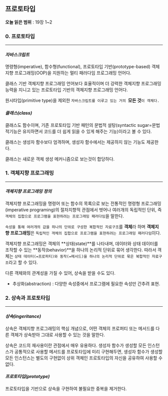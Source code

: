 ## 프로토타입

**오늘 읽은 범위** : 19장 1~2

### 0. 프로토타입

---

#### _자바스크립트_

명령형(imperative), 함수형(functional), 프로토타입 기반(prototype-based) 객체지향 프로그래밍(OOP)을 지원하는 멀티 패러다임 프로그래밍 언어다.

클래스 기반 객체지향 프로그래밍 언어보다 효율적이며 더 강력한 객체지향 프로그래밍 능력을 지니고 있는 프로토타입 기반의 객체지향 프로그래밍 언어다.

원시타입(primitive type)을 제외한 `자바스크립트를 이루고 있는 거의 `**모든 것**`이 객체다.`

#### _클래스(class)_

클래스도 함수이며, 기존 프로토타입 기반 패턴의 문법적 설탕(syntactic sugar=문법적기능은 유지하면서 코드를 더 쉽게 읽을 수 있게 해주는 기능)이라고 볼 수 있다.

클래스는 생성자 함수보다 엄격하며, 생성자 함수에서는 제공하지 않는 기능도 제공한다.

클래스는 새로운 객체 생성 메커니즘으로 보는것이 합당하다.

### 1. 객체지향 프로그래밍

---

#### _객체지향 프로그래밍 정의_

객체지향 프로그래밍을 명령어 또는 함수의 목록으로 보는 전통적인 명령형 프로그래밍(imperative programing)의 절차지향적 관점에서 벗어나 여러개의 독립적인 단위, 즉 `객체의 집합으로 프로그램을 표현하려는 프로그래밍 패러다임`을 말한다.

`속성을 통해 여러개의 값을 하나의 단위로 구성한 복합적인 자료구조`를 **객체**라 하며 **객체지향 프로그래밍**은 `독립적인 객체의 집합으로 프로그램을 표현하려는 프로그래밍 패러다임`이다.

객체지향 프로그래밍은 객체의 **상태(state)**를 나타내며, 데이터와 상태 데이터를 조작할 수 있는 **동작(behavior)**을 하나의 논리적 단위로 묶어 생각한다. 따라서 객체는 `상태 데이터(=프로퍼티)와 동작(=메서드)을 하나의 논리적 단위로 묶은 복합적인 자료구조`라고 할 수 있다.

다른 객체와의 관계성을 가질 수 있어, 상속을 받을 수도 있다.

- 추상화(abstraction) : 다양한 속성중에서 프로그램에 필요한 속성만 간추려 표현.

### 2. 상속과 프로토타입

---

#### _상속(ingeritance)_

상속은 객체지향 프로그래밍의 핵심 개념으로, 어떤 객체의 프로퍼티 또는 메서드를 다른 객체가 상속받아 그대로 사용할 수 있는 것을 말한다.

상속은 코드의 재사용이란 관점에서 매우 유용하다. 생성자 함수가 생성할 모든 인스턴스가 공통적으로 사용할  메서드를 프로토타입에 미리 구현해두면, 생성자 함수가 생성할 모든 인스턴스는 별도의 구현없이 상위 객체인 프로토타입의 자신을 공유하여 사용할 수 없다.

#### _프로토타입(prototype)_

프로토타입을 기반으로 상속을 구현하여 불필요한 중복을 제거한다. 